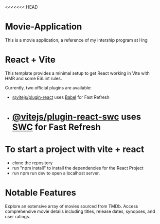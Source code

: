 <<<<<<< HEAD
# Movie-Application

This is a movie application, a reference of my intership program at Hng

# React + Vite

This template provides a minimal setup to get React working in Vite with HMR and some ESLint rules.

Currently, two official plugins are available:

- [@vitejs/plugin-react](https://github.com/vitejs/vite-plugin-react/blob/main/packages/plugin-react/README.md) uses [Babel](https://babeljs.io/) for Fast Refresh
- # [@vitejs/plugin-react-swc](https://github.com/vitejs/vite-plugin-react-swc) uses [SWC](https://swc.rs/) for Fast Refresh
  
# To start a project with vite + react
- clone the repository
- run "npm install" to install the dependencies for the React Project
- run npm run dev to open a localhost server.

# Notable Features
Explore an extensive array of movies sourced from TMDb.
Access comprehensive movie details including titles, release dates, synopses, and user ratings.
> > > > > > > 
